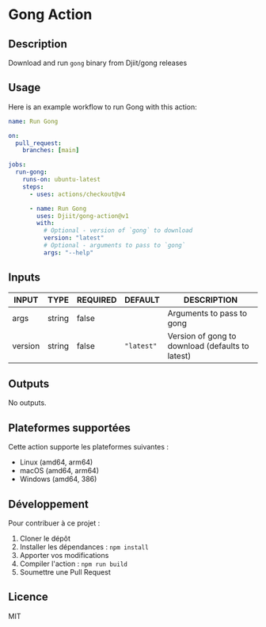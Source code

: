# Gong Action

## Description

<!-- AUTO-DOC-DESCRIPTION:START - Do not remove or modify this section -->

Download and run `gong` binary from Djiit/gong releases

<!-- AUTO-DOC-DESCRIPTION:END -->

## Usage

Here is an example workflow to run Gong with this action:

```yaml
name: Run Gong

on:
  pull_request:
    branches: [main]

jobs:
  run-gong:
    runs-on: ubuntu-latest
    steps:
      - uses: actions/checkout@v4

      - name: Run Gong
        uses: Djiit/gong-action@v1
        with:
          # Optional - version of `gong` to download
          version: "latest"
          # Optional - arguments to pass to `gong`
          args: "--help"
```

## Inputs

<!-- AUTO-DOC-INPUT:START - Do not remove or modify this section -->

| INPUT   | TYPE   | REQUIRED | DEFAULT    | DESCRIPTION                                      |
| ------- | ------ | -------- | ---------- | ------------------------------------------------ |
| args    | string | false    |            | Arguments to pass to gong                        |
| version | string | false    | `"latest"` | Version of gong to download (defaults to latest) |

<!-- AUTO-DOC-INPUT:END -->

## Outputs

<!-- AUTO-DOC-OUTPUT:START - Do not remove or modify this section -->

No outputs.

<!-- AUTO-DOC-OUTPUT:END -->

## Plateformes supportées

Cette action supporte les plateformes suivantes :

- Linux (amd64, arm64)
- macOS (amd64, arm64)
- Windows (amd64, 386)

## Développement

Pour contribuer à ce projet :

1. Cloner le dépôt
2. Installer les dépendances : `npm install`
3. Apporter vos modifications
4. Compiler l'action : `npm run build`
5. Soumettre une Pull Request

## Licence

MIT
